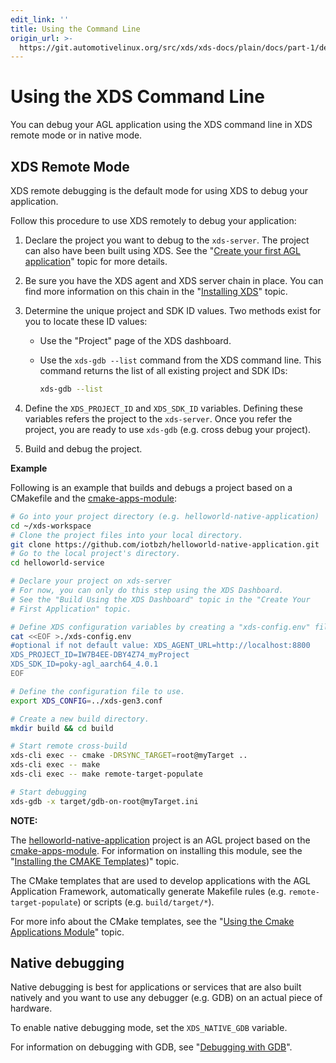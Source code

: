 ```yaml
---
edit_link: ''
title: Using the Command Line
origin_url: >-
  https://git.automotivelinux.org/src/xds/xds-docs/plain/docs/part-1/debug-cmd-line.md?h=halibut
---
```


<!-- WARNING: This file is generated by fetch_docs.js using /home/boron/Documents/AGL/docs-webtemplate/site/_data/tocs/devguides/halibut/xds-docs-guides-devguides-book.yml -->

# Using the XDS Command Line

You can debug your AGL application using the XDS command line
in XDS remote mode or in native mode.

## XDS Remote Mode

XDS remote debugging is the default mode for using XDS to debug your
application.


Follow this procedure to use XDS remotely to debug your application:

1. Declare the project you want to debug to the `xds-server`.
   The project can also have been built using XDS.
   See the "[Create your first AGL application](../../../#create-your-first-agl-application)"
   topic for more details.

2. Be sure you have the XDS agent and XDS server chain in place.
   You can find more information on this chain in the
   "[Installing XDS](../../../#installing-xds)" topic.

3. Determine the unique project and SDK ID values.
   Two methods exist for you to locate these ID values:

   - Use the "Project" page of the XDS dashboard.

   - Use the `xds-gdb --list` command from the XDS command line.
     This command returns the list of all existing project and SDK
     IDs:

     ```bash
     xds-gdb --list
     ```

4. Define the `XDS_PROJECT_ID` and `XDS_SDK_ID` variables.
   Defining these variables refers the project to the
   `xds-server`.
   Once you refer the project, you are ready to use `xds-gdb`
   (e.g. cross debug your project).

5. Build and debug the project.

**Example**

Following is an example that builds and debugs a project
based on a CMakefile and the
[cmake-apps-module](https://git.automotivelinux.org/src/cmake-apps-module/):

```bash
# Go into your project directory (e.g. helloworld-native-application)
cd ~/xds-workspace
# Clone the project files into your local directory.
git clone https://github.com/iotbzh/helloworld-native-application.git
# Go to the local project's directory.
cd helloworld-service

# Declare your project on xds-server
# For now, you can only do this step using the XDS Dashboard.
# See the "Build Using the XDS Dashboard" topic in the "Create Your
# First Application" topic.

# Define XDS configuration variables by creating a "xds-config.env" file.
cat <<EOF >./xds-config.env
#optional if not default value: XDS_AGENT_URL=http://localhost:8800
XDS_PROJECT_ID=IW7B4EE-DBY4Z74_myProject
XDS_SDK_ID=poky-agl_aarch64_4.0.1
EOF

# Define the configuration file to use.
export XDS_CONFIG=../xds-gen3.conf

# Create a new build directory.
mkdir build && cd build

# Start remote cross-build
xds-cli exec -- cmake -DRSYNC_TARGET=root@myTarget ..
xds-cli exec -- make
xds-cli exec -- make remote-target-populate

# Start debugging
xds-gdb -x target/gdb-on-root@myTarget.ini
```

<!-- section-note -->
**NOTE:**

The [helloworld-native-application](https://github.com/iotbzh/helloworld-native-application)
project is an AGL project based on the
[cmake-apps-module](https://git.automotivelinux.org/src/cmake-apps-module/).
For information on installing this module, see the
"[Installing the CMAKE Templates](../../cmakeafbtemplates/dev_guide/installing-cmake.html))"
topic.

The CMake templates that are used to develop applications
with the AGL Application Framework, automatically generate
Makefile rules (e.g. `remote-target-populate`) or scripts
(e.g. `build/target/*`).

For more info about the CMake templates, see the
"[Using the Cmake Applications Module](../../../#using-the-cmake-applications-module)"
topic.
<!-- end-section-note -->

## Native debugging

Native debugging is best for applications or services that are also
built natively and you want to use any debugger (e.g. GDB) on an actual
piece of hardware.

To enable native debugging mode, set the `XDS_NATIVE_GDB` variable.

For information on debugging with GDB, see
"[Debugging with GDB](https://www.sourceware.org/gdb/onlinedocs/gdb.html)".
